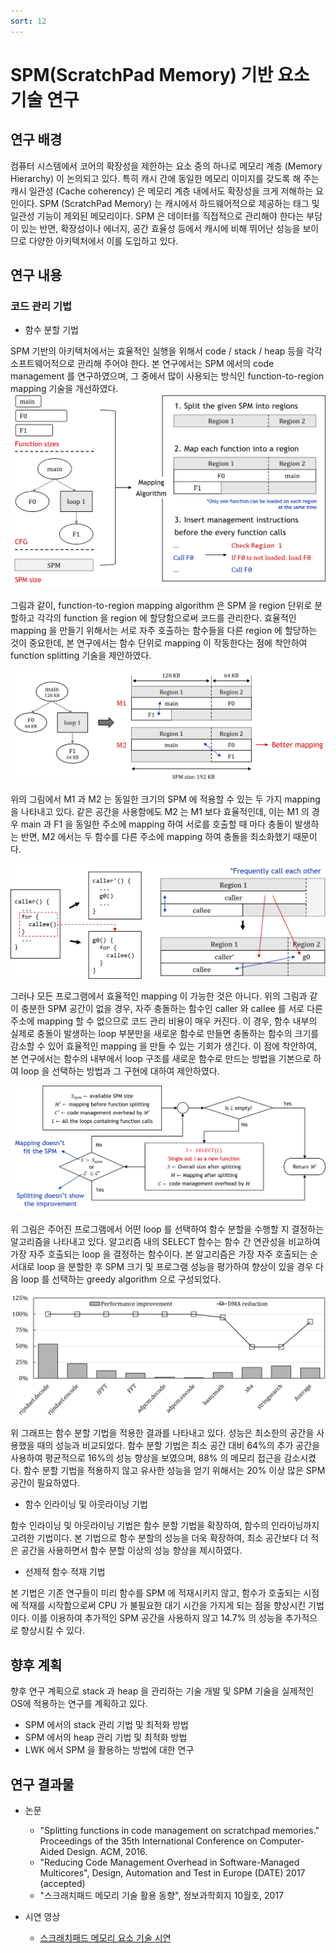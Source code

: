 ```yaml
---
sort: 12
---
```


# SPM(ScratchPad Memory) 기반 요소기술 연구

## 연구 배경

컴퓨터 시스템에서 코어의 확장성을 제한하는 요소 중의 하나로 메모리 계층 (Memory Hierarchy) 이 논의되고 있다. 특히 캐시 간에 동일한 메모리 이미지를 갖도록 해 주는 캐시 일관성 (Cache coherency) 은 메모리 계층 내에서도 확장성을 크게 저해하는 요인이다. SPM (ScratchPad Memory) 는 캐시에서 하드웨어적으로 제공하는 태그 및 일관성 기능이 제외된 메모리이다. SPM 은 데이터를 직접적으로 관리해야 한다는 부담이 있는 반면, 확장성이나 에너지, 공간 효율성 등에서 캐시에 비해 뛰어난 성능을 보이므로 다양한 아키텍처에서 이를 도입하고 있다.

## 연구 내용

### 코드 관리 기법

* 함수 분할 기법

SPM 기반의 아키텍처에서는 효율적인 실행을 위해서 code / stack / heap 등을 각각 소프트웨어적으로 관리해 주어야 한다. 본 연구에서는 SPM 에서의 code management 를 연구하였으며, 그 중에서 많이 사용되는 방식인 function-to-region mapping 기술을 개선하였다. 
![Fig1](/Data/images/02/02-12-01.png)

그림과 같이, function-to-region mapping algorithm 은 SPM 을 region 단위로 분할하고 각각의 function 을 region 에 할당함으로써 코드를 관리한다. 효율적인 mapping 을 만들기 위해서는 서로 자주 호출하는 함수들을 다른 region 에 할당하는 것이 중요한데, 본 연구에서는 함수 단위로 mapping 이 작동한다는 점에 착안하여 function splitting 기술을 제안하였다. 

![Fig2](/Data/images/02/02-12-02.png)

위의 그림에서 M1 과 M2 는 동일한 크기의 SPM 에 적용할 수 있는 두 가지 mapping 을 나타내고 있다. 같은 공간을 사용함에도 M2 는 M1 보다 효율적인데, 이는 M1 의 경우 main 과 F1 을 동일한 주소에 mapping 하여 서로를 호출할 때 마다 충돌이 발생하는 반면, M2 에서는 두 함수를 다른 주소에 mapping 하여 충돌을 최소화했기 때문이다.

![Fig3](/Data/images/02/02-12-03.png)

그러나 모든 프로그램에서 효율적인 mapping 이 가능한 것은 아니다. 위의 그림과 같이 충분한 SPM 공간이 없을 경우, 자주 충돌하는 함수인 caller 와 callee 를 서로 다른 주소에 mapping 할 수 없으므로 코드 관리 비용이 매우 커진다. 이 경우, 함수 내부의 실제로 충돌이 발생하는 loop 부분만을 새로운 함수로 만들면 충돌하는 함수의 크기를 감소할 수 있어 효율적인 mapping 을 만들 수 있는 기회가 생긴다. 이 점에 착안하여, 본 연구에서는 함수의 내부에서 loop 구조를 새로운 함수로 만드는 방법을 기본으로 하여 loop 을 선택하는 방법과 그 구현에 대하여 제안하였다.

![Fig4](/Data/images/02/02-12-04.png)

위 그림은 주어진 프로그램에서 어떤 loop 를 선택하여 함수 분할을 수행할 지 결정하는 알고리즘을 나타내고 있다. 알고리즘 내의 SELECT 함수는 함수 간 연관성을 비교하여 가장 자주 호출되는 loop 을 결정하는 함수이다. 본 알고리즘은 가장 자주 호출되는 순서대로 loop 을 분할한 후 SPM 크기 및 프로그램 성능을 평가하여 향상이 있을 경우 다음 loop 를 선택하는 greedy algorithm 으로 구성되었다.

![Fig5](/Data/images/02/02-12-05.png)

위 그래프는 함수 분할 기법을 적용한 결과를 나타내고 있다. 성능은 최소한의 공간을 사용했을 때의 성능과 비교되었다. 함수 분할 기법은 최소 공간 대비 64%의 추가 공간을 사용하여 평균적으로 16%의 성능 향상을 보였으며, 88% 의 메모리 접근을 감소시켰다. 함수 분할 기법을 적용하지 않고 유사한 성능을 얻기 위해서는 20% 이상 많은 SPM 공간이 필요하였다.

* 함수 인라이닝 및 아웃라이닝 기법

함수 인라이닝 및 아웃라이닝 기법은 함수 분할 기법을 확장하여, 함수의 인라이닝까지 고려한 기법이다. 본 기법으로 함수 분할의 성능을 더욱 확장하여, 최소 공간보다 더 적은 공간을 사용하면서 함수 분할 이상의 성능 향상을 제시하였다.

* 선제적 함수 적재 기법

본 기법은 기존 연구들이 미리 함수를 SPM 에 적재시키지 않고, 함수가 호출되는 시점에 적재를 시작함으로써 CPU 가 불필요한 대기 시간을 가지게 되는 점을 향상시킨 기법이다. 이를 이용하여 추가적인 SPM 공간을 사용하지 않고 14.7% 의 성능을 추가적으로 향상시킬 수 있다.

## 향후 계획

향후 연구 계획으로 stack 과 heap 을 관리하는 기술 개발 및 SPM 기술을 실제적인 OS에 적용하는 연구를 계획하고 있다.

* SPM 에서의 stack 관리 기법 및 최적화 방법
* SPM 에서의 heap 관리 기법 및 최적화 방법
* LWK 에서 SPM 을 활용하는 방법에 대한 연구

## 연구 결과물

* 논문
  - "Splitting functions in code management on scratchpad memories." Proceedings of the 35th International Conference on Computer-Aided Design. ACM, 2016.
  - "Reducing Code Management Overhead in Software-Managed Multicores", Design, Automation and Test in Europe (DATE) 2017 (accepted)
  - "스크래치패드 메모리 기술 활용 동향", 정보과학회지 10월호, 2017

* 시연 영상
  - [스크래치패드 메모리 요소 기술 시연](/Data/videos/2017_SPM_시연_영상.mp4)
